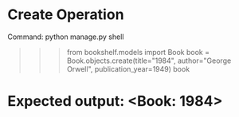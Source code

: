 # Create Operation

Command:
python manage.py shell

> > > from bookshelf.models import Book
> > > book = Book.objects.create(title="1984", author="George Orwell", publication_year=1949)
> > > book

# Expected output: <Book: 1984>
